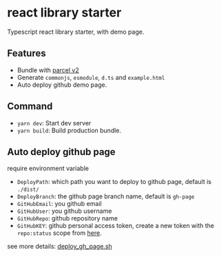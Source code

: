 # react library starter

Typescript react library starter, with demo page. 

## Features

* Bundle with [parcel v2](https://v2.parceljs.org)
* Generate `commonjs`, `esmodule`, `d.ts` and `example.html`
* Auto deploy github demo page.

## Command

* `yarn dev`: Start dev server
* `yarn build`: Build production bundle.

## Auto deploy github page

require environment variable

* `DeployPath`: which path you want to deploy to github page, default is `./dist/`
* `DeployBranch`: the github page branch name, default is `gh-page` 
* `GitHubEmail`: you github email
* `GitHubUser`: you github username
* `GitHubRepo`: github repository name
* `GitHubKEY`: github personal access token, create a new token with the `repo:status` scope from [here](https://github.com/settings/tokens/new).

see more details: [deploy_gh_page.sh](./deploy_gh_page.sh)